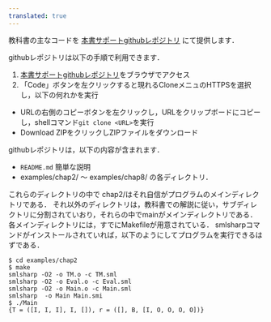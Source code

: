 ```yaml
---
translated: true
---
```

教科書の主なコードを
[本書サポートgithubレポジトリ](https://github.com/AtsushiOhori/compiler-text)
にて提供します．

githubレポジトリは以下の手順で利用できます．
1. [本書サポートgithubレポジトリ](https://github.com/AtsushiOhori/compiler-text)をブラウザでアクセス
2. 「Code」ボタンを左クリックすると現れるCloneメニュのHTTPSを選択し，以下の何れかを実行
- URLの右側のコピーボタンを左クリックし，URLをクリップボードにコピーし，shellコマンド`git clone <URL>`を実行
- Download ZIPをクリックしZIPファイルをダウンロード

githubレポジトリは，以下の内容が含まれます．
- `README.md` 簡単な説明
- examples/chap2/ 〜 examples/chap8/ の各ディレクトリ．

これらのディレクトリの中で chap2/はそれ自信がプログラムのメインディレクトリである．
それ以外のディレクトリは，教科書での解説に従い，サブディレクトリに分割されていおり，それらの中でmainがメインディレクトリである．
各メインディレクトリには，すでにMakefileが用意されている．
smlsharpコマンドがインストールされていれば，以下のようにしてプログラムを実行できるはずである．
```shell-session
$ cd examples/chap2
$ make
smlsharp -O2 -o TM.o -c TM.sml
smlsharp -O2 -o Eval.o -c Eval.sml
smlsharp -O2 -o Main.o -c Main.sml
smlsharp  -o Main Main.smi 
$ ./Main
{T = ([I, I, I], I, []), r = ([], B, [I, O, O, O, O])}
```



